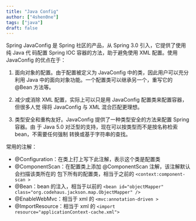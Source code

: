 ```yaml
---
title: "Java Config"
author: ["4shen0ne"]
tags: ["java"]
draft: false
---
```


Spring JavaConfig 是 Spring 社区的产品，从 Spring 3.0 引入，它提供了使用纯 Java 代
码配置 Spring IOC 容器的方法，助于避免使用 XML 配置。使用 JavaConfig 的优点在于：

1.  面向对象的配置。由于配置被定义为 JavaConfig 中的类，因此用户可以充分利用 Java
    中的面向对象功能。一个配置类可以继承另一个，重写它的 @Bean 方法等。

2.  减少或消除 XML 配置，实际上可以只是用 JavaConfig 配置类来配置容器，但很多人觉
    得将 JavaConfig 与 XML 混合匹配更理想。

3.  类型安全和重构友好。JavaConfig 提供了一种类型安全的方法来配置 Spring 容器。由
    于 Java 5.0 对泛型的支持，现在可以按类型而不是按名称检索 bean，不需要任何强制
    转换或基于字符串的查找。

常用的注解：

-   @Configuration：在类上打上写下此注解，表示这个类是配置类
-   @ComponentScan：在配置类上添加 @ComponentScan 注解，该注解默认会扫描该类所在的
    包下所有的配置类，相当于之前的 `<context:component-scan >`
-   @Bean：bean 的注入，相当于以前的 `<bean id="objectMapper" class="org.codehaus.jackson.map.ObjectMapper" />`
-   @EnableWebMvc：相当于 xml 的 `<mvc:annotation-driven >`
-   @ImportResource：相当于 xml 的 `<import resource="applicationContext-cache.xml">`
